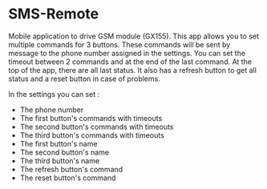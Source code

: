 # SMS-Remote
Mobile application to drive GSM module (GX155).
This app allows you to set multiple commands for 3 buttons.
These commands will be sent by message to the phone number assigned in the settings.
You can set the timeout between 2 commands and at the end of the last command.
At the top of the app, there are all last status.
It also has a refresh button to get all status and a reset button in case of problems.

In the settings you can set :

- The phone number
- The first button's commands with timeouts 
- The second button's commands with timeouts 
- The third button's commands with timeouts 
- The first button's name
- The second button's name
- The third button's name
- The refresh button's command
- The reset button's command
